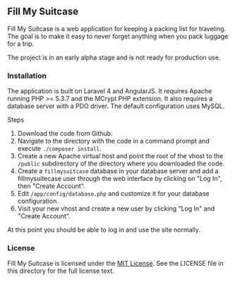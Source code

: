 ## Fill My Suitcase

Fill My Suitcase is a web application for keeping a packing list for traveling.
The goal is to make it easy to never forget anything when you pack luggage for
a trip.

The project is in an early alpha stage and is not ready for production use.

### Installation

The application is built on Laravel 4 and AngularJS.  It requires Apache 
running PHP >= 5.3.7 and the MCrypt PHP extension.  It also requires a database
server with a PDO driver.  The default configuration uses MySQL.

Steps

1. Download the code from Github.
2. Navigate to the directory with the code in a command prompt and execute
   `./composer install`.
3. Create a new Apache virtual host and point the root of the vhost to the
   `/public` subdirectory of the directory where you downloaded the code.
4. Create a `fillmysuitcase` database in your database server and add a
   fillmysuitecase user through the web interface by clicking on "Log In", then
   "Create Account".
5. Edit `/app/config/database.php` and customize it for your database
   configuration.
6. Visit your new vhost and create a new user by clicking "Log In" and 
   "Create Account".

At this point you should be able to log in and use the site normally.

### License

Fill My Suitcase is licensed under the
[MIT License](http://opensource.org/licenses/MIT).  See the LICENSE file in
this directory for the full license text.

